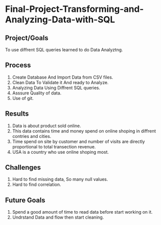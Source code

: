 # Final-Project-Transforming-and-Analyzing-Data-with-SQL

## Project/Goals

To use diffrent SQL queries learned to do Data Analyztng.


## Process


1. Create Database And Import Data from CSV files.
2. Clean Data To Validate it And ready to Analyze.
3. Analyzing Data Using Diffrent SQL queries.
4. Asssure Quality of data.
5. Use of git.

## Results

1. Data is about product sold online.
2. This data contains time and money spend on online shoping in diffrent contries and cities.
3. Time spend on site by customer and number of visits are directly proportional to total transection revenue.
4. USA is a country who use online shoping most.


## Challenges 

1. Hard to find missing data, So many null values.
2. Hard to find correlation.

## Future Goals

1. Spend a good amount of time to read data before start working on it.
2. Undrstand Data and flow then start cleaning.
